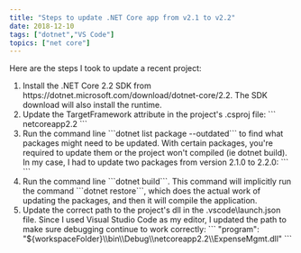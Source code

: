 ```yaml
---
title: "Steps to update .NET Core app from v2.1 to v2.2"
date: 2018-12-10
tags: ["dotnet","VS Code"]
topics: ["net core"]
---
```


Here are the steps I took to update a recent project:
<ol>
  <li>
  Install the .NET Core 2.2 SDK from https://dotnet.microsoft.com/download/dotnet-core/2.2. The SDK download will also install the runtime.
  </li>
  <li>
  Update the TargetFramework attribute in the project's .csproj file:
  ```
  <TargetFramework>netcoreapp2.2</TargetFramework>
  ```      
  </li>
  <li>
  Run the command line ```dotnet list package --outdated``` to find what packages might need to be updated.  With certain packages, you're required to update them or the project won't compiled (ie dotnet build).
  In my case, I had to update two packages from version 2.1.0 to 2.2.0:
  ```
  <PackageReference Include="Microsoft.EntityFrameworkCore.Design" Version="2.2.0" />
  <PackageReference Include="Microsoft.EntityFrameworkCore.SqlServer" Version="2.2.0" />
  ```
  </li>
  <li>
  Run the command line ```dotnet build```.  This command will implicitly run the command ```dotnet restore```, which does the actual work of updating the packages, and then it will compile the application.
  </li>
  <li>
  Update the correct path to the project's dll in the .vscode\launch.json file.  Since I used Visual Studio Code as my editor, I updated the path to make sure debugging continue to work correctly:  
  ```
  "program": "${workspaceFolder}\\bin\\Debug\\netcoreapp2.2\\ExpenseMgmt.dll"
  ```
  </li>
</ol>    